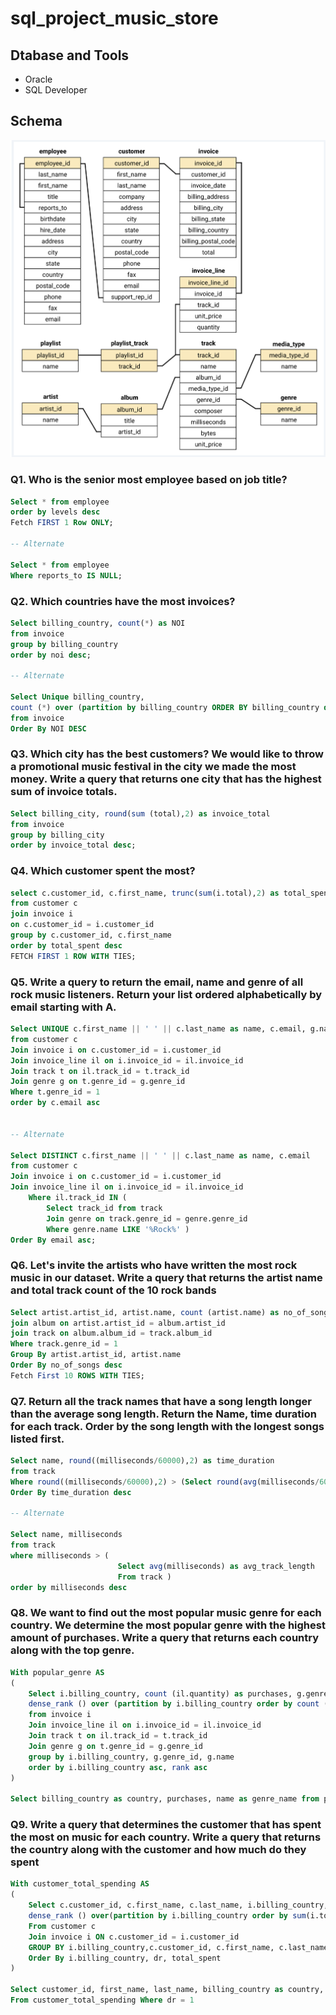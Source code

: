 # sql_project_music_store

## Dtabase and Tools
- Oracle
- SQL Developer

## Schema
![Schema](https://github.com/arya-analyst/sql_project_music_store/blob/main/schema_diagram.png)

### Q1. Who  is the senior most employee based on job title?
```sql
Select * from employee
order by levels desc
Fetch FIRST 1 Row ONLY;

-- Alternate

Select * from employee
Where reports_to IS NULL;

```
### Q2. Which countries have the most invoices?
```sql
Select billing_country, count(*) as NOI
from invoice
group by billing_country
order by noi desc;

-- Alternate

Select Unique billing_country,
count (*) over (partition by billing_country ORDER BY billing_country desc ) as NOI
from invoice
Order By NOI DESC
```

### Q3. Which city has the best customers? We would like to throw a promotional music festival in the city we made the most money. Write a query that returns one city that has the highest sum of invoice totals.
```sql
Select billing_city, round(sum (total),2) as invoice_total
from invoice
group by billing_city
order by invoice_total desc;
```

### Q4. Which customer spent the most? 
```sql
select c.customer_id, c.first_name, trunc(sum(i.total),2) as total_spent
from customer c
join invoice i
on c.customer_id = i.customer_id
group by c.customer_id, c.first_name
order by total_spent desc
FETCH FIRST 1 ROW WITH TIES;
```

### Q5. Write a query to return the email, name and genre of all rock music listeners. Return your list ordered alphabetically by email starting with A.
```sql
Select UNIQUE c.first_name || ' ' || c.last_name as name, c.email, g.name as genre_name
from customer c
Join invoice i on c.customer_id = i.customer_id
Join invoice_line il on i.invoice_id = il.invoice_id
Join track t on il.track_id = t.track_id
Join genre g on t.genre_id = g.genre_id
Where t.genre_id = 1
order by c.email asc


-- Alternate

Select DISTINCT c.first_name || ' ' || c.last_name as name, c.email
from customer c
Join invoice i on c.customer_id = i.customer_id
Join invoice_line il on i.invoice_id = il.invoice_id
    Where il.track_id IN (
        Select track_id from track
        Join genre on track.genre_id = genre.genre_id
        Where genre.name LIKE '%Rock%' )
Order By email asc;
```

### Q6. Let's invite the artists who have written the most rock music in our dataset. Write a query that returns the artist name and total track count of the 10 rock bands
```sql
Select artist.artist_id, artist.name, count (artist.name) as no_of_songs from artist
join album on artist.artist_id = album.artist_id
join track on album.album_id = track.album_id
Where track.genre_id = 1
Group By artist.artist_id, artist.name
Order By no_of_songs desc
Fetch First 10 ROWS WITH TIES;
```

### Q7. Return all the track names that have a song length longer than the average song length. Return the Name, time duration for each track. Order by the song length with the longest songs listed first.
```sql                 
Select name, round((milliseconds/60000),2) as time_duration
from track
Where round((milliseconds/60000),2) > (Select round(avg(milliseconds/60000),2) as avg_time from track)
Order By time_duration desc

-- Alternate 

Select name, milliseconds
from track
where milliseconds > (
                        Select avg(milliseconds) as avg_track_length
                        From track )
order by milliseconds desc
```

### Q8. We want to find out the most popular music genre for each country. We determine the most popular genre with the highest amount of purchases. Write a query that returns each country along with the top genre.
```sql
With popular_genre AS 
(
    Select i.billing_country, count (il.quantity) as purchases, g.genre_id, g.name,
    dense_rank () over (partition by i.billing_country order by count (il.quantity) desc ) as rank
    from invoice i
    Join invoice_line il on i.invoice_id = il.invoice_id
    Join track t on il.track_id = t.track_id
    Join genre g on t.genre_id = g.genre_id
    group by i.billing_country, g.genre_id, g.name
    order by i.billing_country asc, rank asc 
)

Select billing_country as country, purchases, name as genre_name from popular_genre where rank = 1;
```

### Q9. Write a query that determines the customer that has spent the most on music for each country. Write a query that returns the country along with the customer and how much do they spent
```sql
With customer_total_spending AS
(
    Select c.customer_id, c.first_name, c.last_name, i.billing_country, sum(i.total) as total_spent,
    dense_rank () over(partition by i.billing_country order by sum(i.total) desc ) as dr
    From customer c
    Join invoice i ON c.customer_id = i.customer_id
    GROUP BY i.billing_country,c.customer_id, c.first_name, c.last_name
    Order By i.billing_country, dr, total_spent
)

Select customer_id, first_name, last_name, billing_country as country, trunc(total_spent, 2) as total_spent
From customer_total_spending Where dr = 1
```

